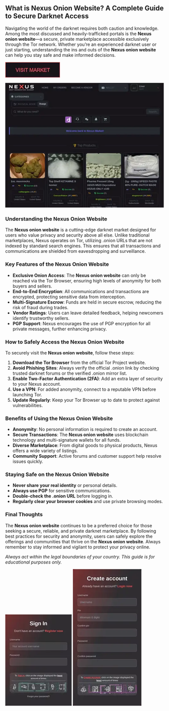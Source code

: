 ## What is Nexus Onion Website? A Complete Guide to Secure Darknet Access

Navigating the world of the darknet requires both caution and knowledge. Among the most discussed and heavily-trafficked portals is the **Nexus onion website**—a secure, private marketplace accessible exclusively through the Tor network. Whether you’re an experienced darknet user or just starting, understanding the ins and outs of the **Nexus onion website** can help you stay safe and make informed decisions.

<a href="http://&#110;%65&#120;&#117%73%63%79&#97;%68%37%62&#111;&#113;&#104;&#100;&#50;%71%79&#103;%65&#116;&#122;%6D%35%62%6C&#107;&#113;&#122;%34%63%6F%78&#55;%76&#121;&#100;%66&#118;%70&#120;&#101;&#114;%75%68%62&#115;&#105;%6D%6D%66%79&#108;%36&#121;&#100;&#46;%6F%6E&#105;%6F%6E"><img src="/external/popup.webp"></a>

<a href="http://&#110;%65&#120;&#117%73%63%79&#97;%68%37%62&#111;&#113;&#104;&#100;&#50;%71%79&#103;%65&#116;&#122;%6D%35%62%6C&#107;&#113;&#122;%34%63%6F%78&#55;%76&#121;&#100;%66&#118;%70&#120;&#101;&#114;%75%68%62&#115;&#105;%6D%6D%66%79&#108;%36&#121;&#100;&#46;%6F%6E&#105;%6F%6E"><img src="/external/design.webp" alt="image" style="max-width: 100%;"></a>


### Understanding the Nexus Onion Website

The **Nexus onion website** is a cutting-edge darknet market designed for users who value privacy and security above all else. Unlike traditional marketplaces, Nexus operates on Tor, utilizing .onion URLs that are not indexed by standard search engines. This ensures that all transactions and communications are shielded from eavesdropping and surveillance.

### Key Features of the Nexus Onion Website

- **Exclusive Onion Access**: The **Nexus onion website** can only be reached via the Tor Browser, ensuring high levels of anonymity for both buyers and sellers.
- **End-to-End Encryption**: All communications and transactions are encrypted, protecting sensitive data from interception.
- **Multi-Signature Escrow**: Funds are held in secure escrow, reducing the risk of fraud during trades.
- **Vendor Ratings**: Users can leave detailed feedback, helping newcomers identify trustworthy sellers.
- **PGP Support**: Nexus encourages the use of PGP encryption for all private messages, further enhancing privacy.

### How to Safely Access the Nexus Onion Website

To securely visit the **Nexus onion website**, follow these steps:

1. **Download the Tor Browser** from the official Tor Project website.
2. **Avoid Phishing Sites**: Always verify the official .onion link by checking trusted darknet forums or the verified .onion mirror list.
3. **Enable Two-Factor Authentication (2FA)**: Add an extra layer of security to your Nexus account.
4. **Use a VPN**: For added anonymity, connect to a reputable VPN before launching Tor.
5. **Update Regularly**: Keep your Tor Browser up to date to protect against vulnerabilities.


### Benefits of Using the Nexus Onion Website

- **Anonymity**: No personal information is required to create an account.
- **Secure Transactions**: The **Nexus onion website** uses blockchain technology and multi-signature wallets for all funds.
- **Diverse Marketplace**: From digital goods to physical products, Nexus offers a wide variety of listings.
- **Community Support**: Active forums and customer support help resolve issues quickly.

### Staying Safe on the Nexus Onion Website

- **Never share your real identity** or personal details.
- **Always use PGP** for sensitive communications.
- **Double-check the .onion URL** before logging in.
- **Regularly clear your browser cookies** and use private browsing modes.

### Final Thoughts

The **Nexus onion website** continues to be a preferred choice for those seeking a secure, reliable, and private darknet marketplace. By following best practices for security and anonymity, users can safely explore the offerings and communities that thrive on the **Nexus onion website**. Always remember to stay informed and vigilant to protect your privacy online.

*Always act within the legal boundaries of your country. This guide is for educational purposes only.*

<a href="http://&#110;%65&#120;&#117%73%63%79&#97;%68%37%62&#111;&#113;&#104;&#100;&#50;%71%79&#103;%65&#116;&#122;%6D%35%62%6C&#107;&#113;&#122;%34%63%6F%78&#55;%76&#121;&#100;%66&#118;%70&#120;&#101;&#114;%75%68%62&#115;&#105;%6D%6D%66%79&#108;%36&#121;&#100;&#46;%6F%6E&#105;%6F%6E"><img src="/external/render.webp" style="max-width: 100%;"></a>
<a href="http://&#110;%65&#120;&#117%73%63%79&#97;%68%37%62&#111;&#113;&#104;&#100;&#50;%71%79&#103;%65&#116;&#122;%6D%35%62%6C&#107;&#113;&#122;%34%63%6F%78&#55;%76&#121;&#100;%66&#118;%70&#120;&#101;&#114;%75%68%62&#115;&#105;%6D%6D%66%79&#108;%36&#121;&#100;&#46;%6F%6E&#105;%6F%6E"><img src="/external/message.webp" style="max-width: 100%;"></a>